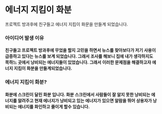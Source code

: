 # 에너지 지킴이 화분
프로젝트 방과후에 친구들고 에너지 지킴이 화문을 만들계 되었습니다.
<h3>아이디어 발생 이유</h3>
<h4>친구들고 프로젝트 방과후에 무었을 할지 고민을 하면서 뉴스를 찾아보다가 저기 사용이 급증하고 있다는 뉴스를 보계 되었습니다. 그래서 조사를 
해보니 집에 내가 생각하지도 목하느 곳에서 낭비되는 에너지들이 있었습니다. 그래서 이러한 문제점을 해결하고자 에너지 지킴이 화분을 만들계되었습니다.</h4>
<h3>에너지 지킴이 화분?</h3>
<h4> 화분에 스크린이 달린 화분 입니다. 화분 스크린에서 사람들이 잘 알지 못한 낭비되는 에너지를 알려주고 현재 에너지가 낭비되고 있는 에너지가 있으면 알람을 뛰어 상용자가 낭비되는 에너지를 화인하고 줄이게 할수 있습니다.</h4>
